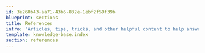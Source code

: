 ```yaml
---
id: 3e260b43-aa71-43b6-832e-1ebf2f59f39b
blueprint: sections
title: References
intro: 'Articles, tips, tricks, and other helpful content to help answer those not-quite-sure-where-they-belong-in-the-docs questions. Godspeed on your quest for answers.'
template: knowledge-base.index
section: references
---
```

